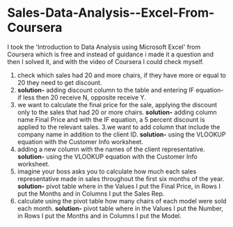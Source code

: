 # Sales-Data-Analysis--Excel-From-Coursera
I took the 'Introduction to Data Analysis using Microsoft Excel' from Coursera which is free and instead of guidance i made it a question and then I solved it, and with the video of Coursera I could check myself.
1. check which sales had 20 and more chairs, if they have more or equal to 20 they need to get discount.
2. **solution-** adding discount column to the table and entering IF equation- if less then 20 receive N, opposite receive Y.
3. we want to calculate the final price  for the sale, applying the discount only to the sales that had 20 or more chairs.
**solution-** adding column name Final Price and with the IF equation, a 5 percent discount is applied to the relevant sales.
3.we want to add column that include the company name in addition to the client ID.
**solution-** using the VLOOKUP equation with the Customer Info worksheet.
4. adding a new column with the names of the client representative.
**solution-** using the VLOOKUP equation with the Customer Info worksheet.
5. imagine your boss asks you to calculate how much each sales representative made in sales throughout the first six months of the year.
**solution-** pivot table where in the Values I put the Final Price, in Rows I put the Months and in Columns I put the Sales Rep.
6. calculate using the pivot table how many chairs of each model were sold each month.
**solution-** pivot table where in the Values I put the Number, in Rows I put the Months and in Columns I put the Model.
